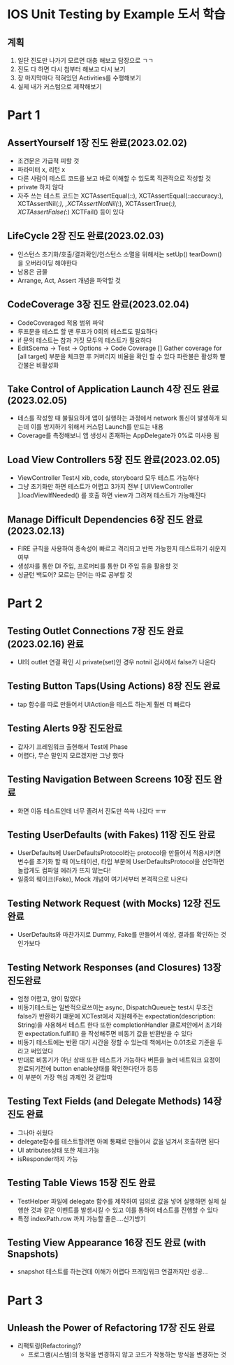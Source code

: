 
#  IOS Unit Testing by Example 도서 학습

## 계획
1. 일단 진도만 나가기 모르면 대충 해보고 담장으로 ㄱㄱ
2. 진도 다 하면 다시 첨부터 해보고 다시 보기
3. 장 마지막마다 적혀있던 Activities를 수행해보기
4. 실제 내가 커스텀으로 제작해보기

# Part 1

## AssertYourself 1장 진도 완료(2023.02.02)
- 조건문은 가급적 피할 것
- 파라미터 x, 리턴 x
- 다른 사람이 테스트 코드를 보고 바로 이해할 수 있도록 직관적으로 작성할 것
- private 하지 않다
- 자주 쓰는 테스트 코드는 XCTAssertEqual(_:_:), XCTAssertEqual(_:_:accuracy:), XCTAssertNil(_:), ,XCTAssertNotNil(_:), XCTAssertTrue(_:), XCTAssertFalse(_:) XCTFail() 등이 있다
 
## LifeCycle 2장 진도 완료(2023.02.03)
- 인스턴스 초기화/호출/결과확인/인스턴스 소멸을 위해서는 setUp() tearDown()을 오버라이딩 해야한다
- 남용은 금물 
- Arrange, Act, Assert 개념을 파악할 것

## CodeCoverage 3장 진도 완료(2023.02.04)
- CodeCoveraged 적용 범위 파악
- 루프문을 테스트 할 땐 루프가 0회의 테스트도 필요하다
- if 문의 테스트는 참과 거짓 모두의 테스트가 필요하다
- EditScema -> Test -> Options -> Code Coverage [] Gather coverage for [all target] 부분을 체크한 후 커버리지 비율을 확인 할 수 있다 파란불은 활성화 빨간불은 비활성화   

## Take Control of Application Launch 4장 진도 완료(2023.02.05)
- 테스를 작성할 때 불필요하게 앱이 실행하는 과정에서 network 통신이 발생하개 되는데 이를 방지하기 위해서 커스텀 Launch를 만드는 내용
- Coverage를 측정해보니 앱 생성시 존재하는 AppDelegate가 0%로 미사용 됨

## Load View Controllers 5장 진도 완료(2023.02.05)
- ViewController Test시 xib, code, storyboard 모두 테스트 가능하다
- 그냥 초기화만 하면 테스트가 어렵고 3가지 전부  [ UIViewController ].loadViewIfNeeded() 를 호출 하면 view가 그려져 테스트가 가능해진다

## Manage Difficult Dependencies 6장 진도 완료(2023.02.13)
- FIRE 규칙을 사용하여 종속성이 빠르고 격리되고 반복 가능한지 테스트하기 쉬운지 여부
- 생성자를 통한 DI 주입, 프로퍼티를 통한 DI 주입 등을 활용할 것
- 싱긑턴 백도어? 모르는 단어는 따로 공부할 것


# Part 2

## Testing Outlet Connections 7장 진도 완료 (2023.02.16) 완료
- UI의 outlet 연결 확인 시 private(set)인 경우 notnil 검사에서 false가 나온다
 
## Testing Button Taps(Using Actions) 8장 진도 완료
- tap 함수를 따로 만들어서 UIAction을 테스트 하는게 훨씬 더 빠르다

## Testing Alerts 9장 진도완료
- 갑자기 프레임워크 출현해서 Test에 Phase
- 어렵다, 무슨 말인지 모르겠지만 그냥 했다

## Testing Navigation Between Screens 10장 진도 완료
- 화면 이동 테스트인데 너무 졸려서 진도만 쓱쓱 나갔다 ㅠㅠ

## Testing UserDefaults (with Fakes) 11장 진도 완료
- UserDefaults에 UserDefaultsProtocol라는 protocol을 만들어서 적용시키면 변수를 초기화 할 때 어노테이션, 타입 부분에 UserDefaultsProtocol을 선언하면 놀랍게도 컴파일 에러가 뜨지 않는다!
- 일종의 훼이크(Fake), Mock 개념이 여기서부터 본격적으로 나온다 

## Testing Network Request (with Mocks) 12장 진도완료
- UserDefaults와 마찬가지로 Dummy, Fake를 만들어서 예상, 결과를 확인하는 것인가보다

## Testing Network Responses (and Closures) 13장 진도완료
- 엄청 어렵고, 양이 많았다
- 비동기테스트는 일반적으로쓰이는 async, DispatchQueue는 test시 무조건 false가 반환하기 떄문에 XCTest에서 지원해주는  expectation(description: String)을 사용해서 테스트 한다 또한 completionHandler 클로져안에서 초기화한 expectation.fulfill() 을 작성해주면 비동기 값을 반환받을 수 있다
- 비동기 테스트에는 반환 대기 시간을 정할 수 있는데 책에서는 0.01초로 기준을 두라고 써있었다
- 반대로 비동기가 아닌 상태 또한 테스트가 가능하다 버튼을 눌러 네트워크 요정이 완료되기전에 button enable상태를 확인한다던가 등등
- 이 부분이 가장 핵심 과제인 것 같았따

## Testing Text Fields (and Delegate Methods) 14장 진도 완료
- 그나마 쉬웠다
- delegate함수를 테스트할려면 아예 통쨰로 만들어서 값을 넘겨서 호출하면 된다
- UI atributes상태 또한 체크가능
- isResponder까지 가능

## Testing Table Views 15장 진도 완료
- TestHelper 파일에 delegate 함수를 제작하여 임의로 값을 넣어 실행하면 실제 실행한 것과 같은 이벤트를 발생시킬 수 있고 이를 통하여 테스트를 진행할 수 있다
- 특정 indexPath.row 까지 가능할 줄은....신기방기

## Testing View Appearance 16장 진도 완료 (with Snapshots)
- snapshot 테스트를 하는건데 이해가 어렵다 프레임워크 연결까지만 성공...

# Part 3

## Unleash the Power of Refactoring 17장 진도 완료

- 리팩토링(Refactoring)?
    - 프로그램(시스템)의 동작을 변경하지 않고 코드가 작동하는 방식을 변경하는 것

